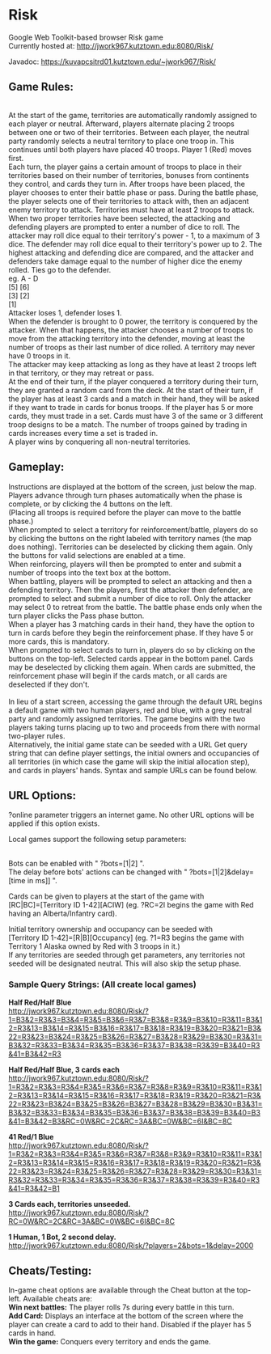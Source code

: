 # Risk
Google Web Toolkit-based browser Risk game<br>
Currently hosted at: http://jwork967.kutztown.edu:8080/Risk/

Javadoc: https://kuvapcsitrd01.kutztown.edu/~jwork967/Risk/

<h2>Game Rules:</h2><br>
    At the start of the game, territories are automatically randomly assigned to each player or neutral. Afterward, players alternate placing 2 troops between one or two of their territories. Between each player, the neutral party randomly selects a neutral territory to place one troop in. This continues until both players have placed 40 troops. Player 1 (Red) moves first.<br>
Each turn, the player gains a certain amount of troops to place in their territories based on their number of territories, bonuses from continents they control, and cards they turn in. After troops have been placed, the player chooses to enter their battle phase or pass. During the battle phase, the player selects one of their territories to attack with, then an adjacent enemy territory to attack. Territories must have at least 2 troops to attack. <br>
When two proper territories have been selected, the attacking and defending players are prompted to enter a number of dice to roll. The attacker may roll dice equal to their territory's power - 1, to a maximum of 3 dice. The defender may roll dice equal to their territory's power up to 2. The highest attacking and defending dice are compared, and the attacker and defenders take damage equal to the number of higher dice the enemy rolled. Ties go to the defender. <br>
eg.  A - D <br>
    [5] [6]<br>
    [3] [2]<br>
    [1]<br>
Attacker loses 1, defender loses 1.<br>
When the defender is brought to 0 power, the territory is conquered by the attacker. When that happens, the attacker chooses a number of troops to move from the attacking territory into the defender, moving at least the number of troops as their last number of dice rolled. A territory may never have 0 troops in it.<br>
The attacker may keep attacking as long as they have at least 2 troops left in that territory, or they may retreat or pass. <br>
At the end of their turn, if the player conquered a territory during their turn, they are granted a random card from the deck. At the start of their turn, if the player has at least 3 cards and a match in their hand, they will be asked if they want to trade in cards for bonus troops. If the player has 5 or more cards, they must trade in a set. Cards must have 3 of the same or 3 different troop designs to be a match. The number of troops gained by trading in cards increases every time a set is traded in. <br>
A player wins by conquering all non-neutral territories.<br>



<h2>Gameplay:</h2>
Instructions are displayed at the bottom of the screen, just below the map.<br>
Players advance through turn phases automatically when the phase is complete, or by clicking the 4 buttons on the left.<br>
    (Placing all troops is required before the player can move to the battle phase.)<br>
When prompted to select a territory for reinforcement/battle, players do so by clicking the buttons on the right labeled with territory names (the map does nothing). Territories can be deselected by clicking them again. Only the buttons for valid selections are enabled at a time.<br>
    When reinforcing, players will then be prompted to enter and submit a number of troops into the text box at the bottom.<br>
    When battling, players will be prompted to select an attacking and then a defending territory. Then the players, first the attacker then defender, are prompted to select and submit a number of dice to roll. Only the attacker may select 0 to retreat from the battle. The battle phase ends only when the turn player clicks the Pass phase button.<br>
When a player has 3 matching cards in their hand, they have the option to turn in cards before they begin the reinforcement phase. If they have 5 or more cards, this is mandatory.<br>
When prompted to select cards to turn in, players do so by clicking on the buttons on the top-left. Selected cards appear in the bottom panel. Cards may be deselected by clicking them again. When cards are submitted, the reinforcement phase will begin if the cards match, or all cards are deselected if they don't.<br>
<br>
In lieu of a start screen, accessing the game through the default URL begins a default game with two human players, red and blue, with a grey neutral party and randomly assigned territories. The game begins with the two players taking turns placing up to two and proceeds from there with normal two-player rules.<br>
Alternatively, the initial game state can be seeded with a URL Get query string that can define player settings, the initial owners and occupancies of all territories (in which case the game will skip the initial allocation step), and cards in players' hands. Syntax and sample URLs can be found below.<br>


<h2>URL Options:</h2>

?online parameter triggers an internet game. No other URL options will be applied if this option exists.<br>

Local games support the following setup parameters:<br><br>

Bots can be enabled with " ?bots=[1|2] ". <br>
The delay before bots' actions can be changed with " ?bots=[1|2]&delay=[time in ms]] ".<br>

Cards can be given to players at the start of the game with<br>
    [RC|BC]=[Territory ID 1-42][ACIW] (eg. ?RC=2I begins the game with Red having an Alberta/Infantry card).<br>
    
Initial territory ownership and occupancy can be seeded with<br>
    [Territory ID 1-42]=[R|B][Occupancy] (eg. ?1=R3 begins the game with Territory 1 Alaska owned by Red with 3 troops in it.)     <br>
    If any territories are seeded through get parameters, any territories not seeded will be designated neutral. This will also skip the setup phase.<br>




<h3>Sample Query Strings: (All create local games)</h3>

**Half Red/Half Blue**<br>
http://jwork967.kutztown.edu:8080/Risk/?1=B3&2=R3&3=B3&4=R3&5=B3&6=R3&7=B3&8=R3&9=B3&10=R3&11=B3&12=R3&13=B3&14=R3&15=B3&16=R3&17=B3&18=R3&19=B3&20=R3&21=B3&22=R3&23=B3&24=R3&25=B3&26=R3&27=B3&28=R3&29=B3&30=R3&31=B3&32=R3&33=B3&34=R3&35=B3&36=R3&37=B3&38=R3&39=B3&40=R3&41=B3&42=R3

**Half Red/Half Blue, 3 cards each**<br>
http://jwork967.kutztown.edu:8080/Risk/?1=R3&2=R3&3=R3&4=R3&5=R3&6=R3&7=R3&8=R3&9=R3&10=R3&11=R3&12=R3&13=R3&14=R3&15=R3&16=R3&17=R3&18=R3&19=R3&20=R3&21=R3&22=R3&23=B3&24=B3&25=B3&26=B3&27=B3&28=B3&29=B3&30=B3&31=B3&32=B3&33=B3&34=B3&35=B3&36=B3&37=B3&38=B3&39=B3&40=B3&41=B3&42=B3&RC=0W&RC=2C&RC=3A&BC=0W&BC=6I&BC=8C

**41 Red/1 Blue**<br>
http://jwork967.kutztown.edu:8080/Risk/?1=R3&2=R3&3=R3&4=R3&5=R3&6=R3&7=R3&8=R3&9=R3&10=R3&11=R3&12=R3&13=R3&14=R3&15=R3&16=R3&17=R3&18=R3&19=R3&20=R3&21=R3&22=R3&23=R3&24=R3&25=R3&26=R3&27=R3&28=R3&29=R3&30=R3&31=R3&32=R3&33=R3&34=R3&35=R3&36=R3&37=R3&38=R3&39=R3&40=R3&41=R3&42=B1

**3 Cards each, territories unseeded.**<br>
http://jwork967.kutztown.edu:8080/Risk/?RC=0W&RC=2C&RC=3A&BC=0W&BC=6I&BC=8C

**1 Human, 1 Bot, 2 second delay.**<br>
http://jwork967.kutztown.edu:8080/Risk/?players=2&bots=1&delay=2000



<h2>Cheats/Testing:</h2>

In-game cheat options are available through the Cheat button at the top-left. Available cheats are:<br>
**Win next battles:** The player rolls 7s during every battle in this turn.<br>
**Add Card:** Displays an interface at the bottom of the screen where the player can create a card to add to their hand. Disabled if the player has 5 cards in hand.<br>
**Win the game:** Conquers every territory and ends the game.<br>
